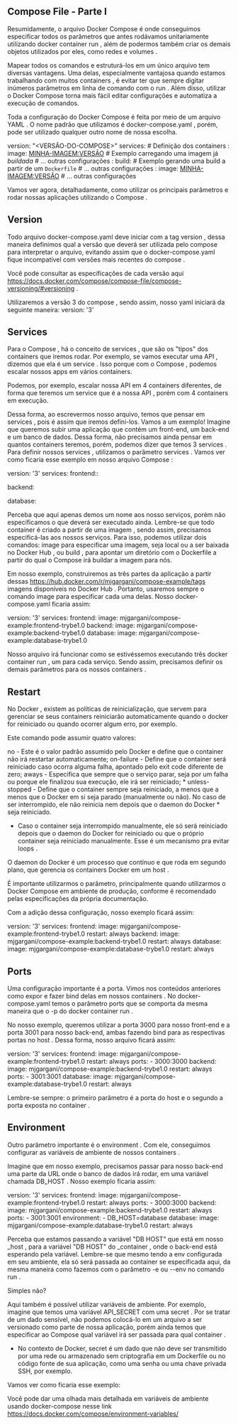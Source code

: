 ## Compose File - Parte I ##

Resumidamente, o arquivo Docker Compose é onde conseguimos especificar todos os parâmetros que antes rodávamos unitariamente utilizando docker container run , além de podermos também criar os demais objetos utilizados por eles, como redes e volumes .

Mapear todos os comandos e estruturá-los em um único arquivo tem diversas vantagens. Uma delas, especialmente vantajosa quando estamos trabalhando com muitos containers , é evitar ter que sempre digitar inúmeros parâmetros em linha de comando com o run . Além disso, utilizar o Docker Compose torna mais fácil editar configurações e automatiza a execução de comandos.

Toda a configuração do Docker Compose é feita por meio de um arquivo YAML . O nome padrão que utilizamos é docker-compose.yaml , porém, pode ser utilizado qualquer outro nome de nossa escolha.

version: "<VERSÃO-DO-COMPOSE>"
services: # Definição dos containers
  <MEU-CONTAINER-1>:
    image: <MINHA-IMAGEM:VERSÃO> # Exemplo carregando uma imagem já _buildada_
    # ... outras configurações
  <MEU-CONTAINER-2>:
    build: <CAMINHO-DO-DOCKERFILE> # Exemplo gerando uma build a partir de um `Dockerfile`
    # ... outras configurações
  <MEU-CONTAINER-N>:
    image: <MINHA-IMAGEM:VERSÃO>
    # ... outras configurações


Vamos ver agora, detalhadamente, como utilizar os principais parâmetros e rodar nossas aplicações utilizando o Compose .

## Version ##

Todo arquivo docker-compose.yaml deve iniciar com a tag version , dessa maneira definimos qual a versão que deverá ser utilizada pelo compose para interpretar o arquivo, evitando assim que o docker-compose.yaml fique incompatível com versões mais recentes do compose .

Você pode consultar as especificações de cada versão aqui https://docs.docker.com/compose/compose-file/compose-versioning/#versioning .

Utilizaremos a versão 3 do compose , sendo assim, nosso yaml iniciará da seguinte maneira:
version: '3'

## Services ##

Para o Compose , há o conceito de services , que são os "tipos" dos containers que iremos rodar. Por exemplo, se vamos executar uma API , dizemos que ela é um service . Isso porque com o Compose , podemos escalar nossos apps em vários containers.

Podemos, por exemplo, escalar nossa API em 4 containers diferentes, de forma que teremos um service que é a nossa API , porém com 4 containers em execução.

Dessa forma, ao escrevermos nosso arquivo, temos que pensar em services , pois é assim que iremos defini-los. Vamos a um exemplo! Imagine que queremos subir uma aplicação que contém um front-end, um back-end e um banco de dados. Dessa forma, não precisamos ainda pensar em quantos containers teremos, porém, podemos dizer que temos 3 services . Para definir nossos services , utilizamos o parâmetro services . Vamos ver como ficaria esse exemplo em nosso arquivo Compose :

version: '3'
services:
  frontend::

  backend:

  database:

Perceba que aqui apenas demos um nome aos nosso serviços, porém não especificamos o que deverá ser executado ainda. Lembre-se que todo container é criado a partir de uma imagem , sendo assim, precisamos especificá-las aos nossos serviços. Para isso, podemos utilizar dois comandos: image para especificar uma imagem, seja local ou a ser baixada no Docker Hub , ou build , para apontar um diretório com o Dockerfile a partir do qual o Compose irá buildar a imagem para nós.

Em nosso exemplo, construiremos as três partes da aplicação a partir dessas https://hub.docker.com/r/mjgargani/compose-example/tags imagens disponíveis no Docker Hub . Portanto, usaremos sempre o comando image para especificar cada uma delas. Nosso docker-compose.yaml ficaria assim:

version: '3'
services:
  frontend:
    image: mjgargani/compose-example:frontend-trybe1.0
  backend:
    image: mjgargani/compose-example:backend-trybe1.0
  database:
    image: mjgargani/compose-example:database-trybe1.0

Nosso arquivo irá funcionar como se estivéssemos executando três docker container run , um para cada serviço. Sendo assim, precisamos definir os demais parâmetros para os nossos containers .

## Restart ##


No Docker , existem as políticas de reinicialização, que servem para gerenciar se seus containers reiniciarão automaticamente quando o docker for reiniciado ou quando ocorrer algum erro, por exemplo.

Este comando pode assumir quatro valores:

no - Este é o valor padrão assumido pelo Docker e define que o container não irá restartar automaticamente;
on-failure - Define que o container será reiniciado caso ocorra alguma falha, apontado pelo exit code diferente de zero;
aways - Especifica que sempre que o serviço parar, seja por um falha ou porque ele finalizou sua execução, ele irá ser reiniciado; *
unless-stopped - Define que o container sempre seja reiniciado, a menos que a menos que o Docker em si seja parado (manualmente ou não). No caso de ser interrompido, ele não reinicia nem depois que o daemon do Docker * seja reiniciado.

* Caso o container seja interrompido manualmente, ele só será reiniciado depois que o daemon do Docker for reiniciado ou que o próprio container seja reiniciado manualmente. Esse é um mecanismo pra evitar loops .

O daemon do Docker é um processo que contínuo e que roda em segundo plano, que gerencia os containers Docker em um host .

É importante utilizarmos o parâmetro, principalmente quando utilizarmos o Docker Compose em ambiente de produção, conforme é recomendado pelas especificações da própria documentação.

Com a adição dessa configuração, nosso exemplo ficará assim:

version: '3'
services:
  frontend:
    image: mjgargani/compose-example:frontend-trybe1.0
    restart: always
  backend:
    image: mjgargani/compose-example:backend-trybe1.0
    restart: always
  database:
    image: mjgargani/compose-example:database-trybe1.0
    restart: always


## Ports ##


Uma configuração importante é a porta. Vimos nos conteúdos anteriores como expor e fazer bind delas em nossos containers . No docker-compose.yaml temos o parâmetro ports que se comporta da mesma maneira que o -p do docker container run .

No nosso exemplo, queremos utilizar a porta 3000 para nosso front-end e a porta 3001 para nosso back-end, ambas fazendo bind para as respectivas portas no host . Dessa forma, nosso arquivo ficará assim:

version: '3'
services:
  frontend:
    image: mjgargani/compose-example:frontend-trybe1.0
    restart: always
    ports:
      - 3000:3000
  backend:
    image: mjgargani/compose-example:backend-trybe1.0
    restart: always
    ports:
      - 3001:3001
  database:
    image: mjgargani/compose-example:database-trybe1.0
    restart: always

Lembre-se sempre: o primeiro parâmetro é a porta do host e o segundo a porta exposta no container .

## Environment ##

Outro parâmetro importante é o environment . Com ele, conseguimos configurar as variáveis de ambiente de nossos containers .

Imagine que em nosso exemplo, precisamos passar para nosso back-end uma parte da URL onde o banco de dados irá rodar, em uma variável chamada DB_HOST . Nosso exemplo ficaria assim:

version: '3'
services:
  frontend:
    image: mjgargani/compose-example:frontend-trybe1.0
    restart: always
    ports:
      - 3000:3000
  backend:
    image: mjgargani/compose-example:backend-trybe1.0
    restart: always
    ports:
      - 3001:3001
    environment:
      - DB_HOST=database
  database:
    image: mjgargani/compose-example:database-trybe1.0
    restart: always

Perceba que estamos passando a variável "DB HOST" que está em nosso _host , para a variável "DB HOST" do _container , onde o back-end está esperando pela variável. Lembre-se que mesmo tendo a env configurada em seu ambiente, ela só será passada ao container se especificada aqui, da mesma maneira como fazemos com o parâmetro -e ou --env no comando run .

Simples não?

Aqui também é possível utilizar variáveis de ambiente. Por exemplo, imagine que temos uma variável API_SECRET com uma secret . Por se tratar de um dado sensível, não podemos colocá-lo em um arquivo a ser versionado como parte de nossa aplicação, porém ainda temos que especificar ao Compose qual variável irá ser passada para qual container .

* No contexto de Docker, secret é um dado que não deve ser transmitido por uma rede ou armazenado sem criptografia em um Dockerfile ou no código fonte de sua aplicação, como uma senha ou uma chave privada SSH, por exemplo.

Vamos ver como ficaria esse exemplo:

Você pode dar uma olhada mais detalhada em variáveis de ambiente usando docker-compose nesse link https://docs.docker.com/compose/environment-variables/

